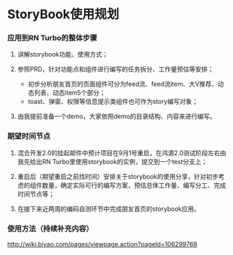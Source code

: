 # StoryBook使用规划

### 应用到RN Turbo的整体步骤

1. 讲解storybook功能、使用方式；

2. 参照PRD，针对功能点和组件进行编写的任务拆分、工作量预估等安排；
   - 初步分析朋友首页的页面组件可分为feed流、feed流item、大V推荐、动态列表、动态item5个部分；
   - toast、弹窗、权限等信息提示类组件也可作为story编写对象；
3. 由我提前准备一个demo，大家依照demo的目录结构、内容来进行编写。

### 期望时间节点

1. 混合开发2.0的挂起邮件中预计项目在9月1号重启，在鸿源2.0测试阶段左右由我先给出RN Turbo里使用storybook的实例，提交到一个test分支上；

2. 重启后（期望重启之前找时间）安排关于storybook的使用分享，针对初步考虑的组件数量，确定实际可行的编写方案，预估总体工作量、编写分工、完成时间节点等；

3. 在接下来近两周的编码自测环节中完成朋友首页的storybook应用。

### 使用方法（持续补充内容）

http://wiki.biyao.com/pages/viewpage.action?pageId=106299768


